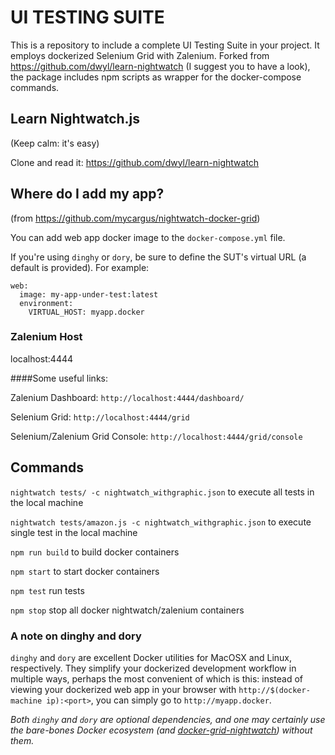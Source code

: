 
# UI TESTING SUITE
This is a repository to include a complete UI Testing Suite in your project. It employs dockerized Selenium Grid with Zalenium. Forked from https://github.com/dwyl/learn-nightwatch (I suggest you to have a look), the package includes npm scripts as wrapper for the docker-compose commands.

## Learn Nightwatch.js 
(Keep calm: it's easy)

Clone and read it: https://github.com/dwyl/learn-nightwatch

## Where do I add my app?
(from https://github.com/mycargus/nightwatch-docker-grid)

You can add web app docker image to the `docker-compose.yml` file.

If you're using `dinghy` or `dory`, be sure to define the SUT's virtual URL (a default is provided). For example:

```
web:
  image: my-app-under-test:latest
  environment:
    VIRTUAL_HOST: myapp.docker
```

### Zalenium Host
localhost:4444

####Some useful links:

Zalenium Dashboard: `http://localhost:4444/dashboard/`

Selenium Grid: `http://localhost:4444/grid`

Selenium/Zalenium Grid Console: `http://localhost:4444/grid/console`

## Commands

`nightwatch tests/ -c nightwatch_withgraphic.json`
to execute all tests in the local machine 

`nightwatch tests/amazon.js -c nightwatch_withgraphic.json`
to execute single test in the local machine 

`npm run build` to build docker containers

`npm start` to start docker containers

`npm test` run tests

`npm stop` stop all docker nightwatch/zalenium containers

### A note on dinghy and dory

`dinghy` and `dory` are excellent Docker utilities for MacOSX and Linux, respectively. They simplify your dockerized
development workflow in multiple ways, perhaps the most convenient of which is this: instead of viewing your dockerized 
web app in your browser with `http://$(docker-machine ip):<port>`, you can simply go to `http://myapp.docker`.

_Both `dinghy` and `dory` are optional dependencies, and one may certainly use the bare-bones Docker ecosystem 
(and [docker-grid-nightwatch](https://github.com/mycargus/docker-grid-nightwatch)) without them._

